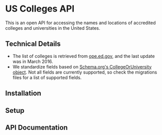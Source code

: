 # US Colleges API

This is an open API for accessing the names and locations of accredited colleges and universities in the United States.

## Technical Details
- The list of colleges is retrieved from [ope.ed.gov](https://ope.ed.gov/accreditation/GetDownloadFile.aspx), and the last update was in March 2016.
- We standardize fields based on [Schema.org's CollegeOrUniversity object](https://schema.org/CollegeOrUniversity). Not all fields are currently supported, so check the migrations files for a list of supported fields.

## Installation

## Setup

## API Documentation


